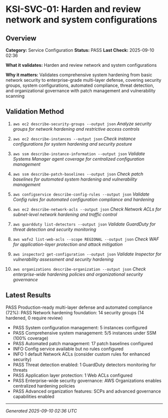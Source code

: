 # KSI-SVC-01: Harden and review network and system configurations

## Overview

**Category:** Service Configuration
**Status:** PASS
**Last Check:** 2025-09-10 02:36

**What it validates:** Harden and review network and system configurations

**Why it matters:** Validates comprehensive system hardening from basic network security to enterprise-grade multi-layer defense, covering security groups, system configurations, automated compliance, threat detection, and organizational governance with patch management and vulnerability scanning

## Validation Method

1. `aws ec2 describe-security-groups --output json`
   *Analyze security groups for network hardening and restrictive access controls*

2. `aws ec2 describe-instances --output json`
   *Check instance configurations for system hardening and security posture*

3. `aws ssm describe-instance-information --output json`
   *Validate Systems Manager agent coverage for centralized configuration management*

4. `aws ssm describe-patch-baselines --output json`
   *Check patch baselines for automated system hardening and vulnerability management*

5. `aws configservice describe-config-rules --output json`
   *Validate Config rules for automated configuration compliance and hardening*

6. `aws ec2 describe-network-acls --output json`
   *Check Network ACLs for subnet-level network hardening and traffic control*

7. `aws guardduty list-detectors --output json`
   *Validate GuardDuty for threat detection and security monitoring*

8. `aws wafv2 list-web-acls --scope REGIONAL --output json`
   *Check WAF for application-layer protection and attack mitigation*

9. `aws inspector2 get-configuration --output json`
   *Validate Inspector for vulnerability assessment and security hardening*

10. `aws organizations describe-organization --output json`
   *Check enterprise-wide hardening policies and organizational security governance*

## Latest Results

PASS Production-ready multi-layer defense and automated compliance (72%): PASS Network hardening foundation: 14 security groups (14 hardened, 0 require review)
- PASS System configuration management: 5 instances configured
- PASS Comprehensive system management: 5/5 instances under SSM (100% coverage)
- PASS Automated patch management: 17 patch baselines configured
- INFO Config service available but no rules configured
- INFO 1 default Network ACLs (consider custom rules for enhanced security)
- PASS Threat detection enabled: 1 GuardDuty detectors monitoring for threats
- PASS Application layer protection: 1 Web ACLs configured
- PASS Enterprise-wide security governance: AWS Organizations enables centralized hardening policies
- PASS Advanced organization features: SCPs and advanced governance capabilities enabled

---
*Generated 2025-09-10 02:36 UTC*